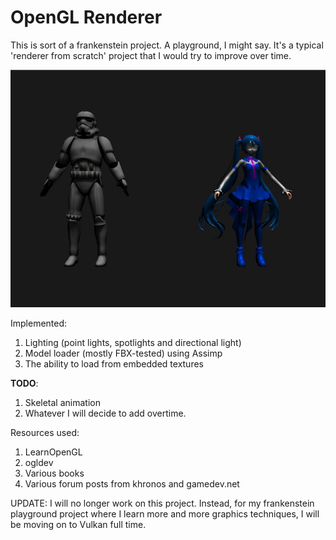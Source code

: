 # OpenGL Renderer

This is sort of a frankenstein project. A playground, I might say. It's a typical 'renderer from scratch' project that I would try to improve over time.

![Renderer image](image.jpg?raw=true)

Implemented:

1. Lighting (point lights, spotlights and directional light)
2. Model loader (mostly FBX-tested) using Assimp
3. The ability to load from embedded textures

**TODO**:

1. Skeletal animation
2. Whatever I will decide to add overtime.

Resources used:

1. LearnOpenGL
2. ogldev
3. Various books
4. Various forum posts from khronos and gamedev.net

UPDATE: I will no longer work on this project. Instead, for my frankenstein playground project where I learn more and more graphics techniques, I will be moving on to Vulkan full time.
